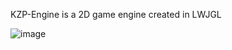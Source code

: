 KZP-Engine is a 2D game engine created in LWJGL

![image](https://github.com/KarimZoPr0/Kzp-Engine/assets/58335539/1d7d8262-59c3-451e-85f0-753e41f508cb)
